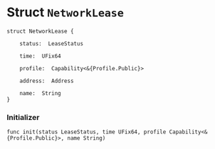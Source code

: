 # Struct `NetworkLease`

```cadence
struct NetworkLease {

    status:  LeaseStatus

    time:  UFix64

    profile:  Capability<&{Profile.Public}>

    address:  Address

    name:  String
}
```


### Initializer

```cadence
func init(status LeaseStatus, time UFix64, profile Capability<&{Profile.Public}>, name String)
```


